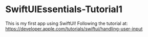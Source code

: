 # SwiftUIEssentials-Tutorial1

This is my first app using SwiftUI! 
Following the tutorial at: https://developer.apple.com/tutorials/swiftui/handling-user-input
